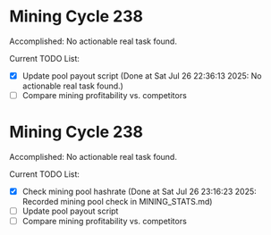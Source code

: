 # Mining Cycle 238

Accomplished: No actionable real task found.

Current TODO List:

- [x] Update pool payout script  (Done at Sat Jul 26 22:36:13 2025: No actionable real task found.)
- [ ] Compare mining profitability vs. competitors

# Mining Cycle 238

Accomplished: No actionable real task found.

Current TODO List:

- [x] Check mining pool hashrate  (Done at Sat Jul 26 23:16:23 2025: Recorded mining pool check in MINING_STATS.md)
- [ ] Update pool payout script
- [ ] Compare mining profitability vs. competitors